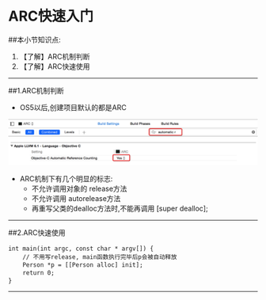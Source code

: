 # ARC快速入门
##本小节知识点:
1. 【了解】ARC机制判断
2. 【了解】ARC快速使用

---

##1.ARC机制判断
- OS5以后,创建项目默认的都是ARC

![](images/07arckuai_su_ru_men/Snip20150625_2.png)

- ARC机制下有几个明显的标志:
    +  不允许调用对象的 release方法
    +  不允许调用 autorelease方法
    +   再重写父类的dealloc方法时,不能再调用 [super dealloc];

---

##2.ARC快速使用

```objc
int main(int argc, const char * argv[]) {
    // 不用写release, main函数执行完毕后p会被自动释放
    Person *p = [[Person alloc] init];
    return 0;
}
```


---